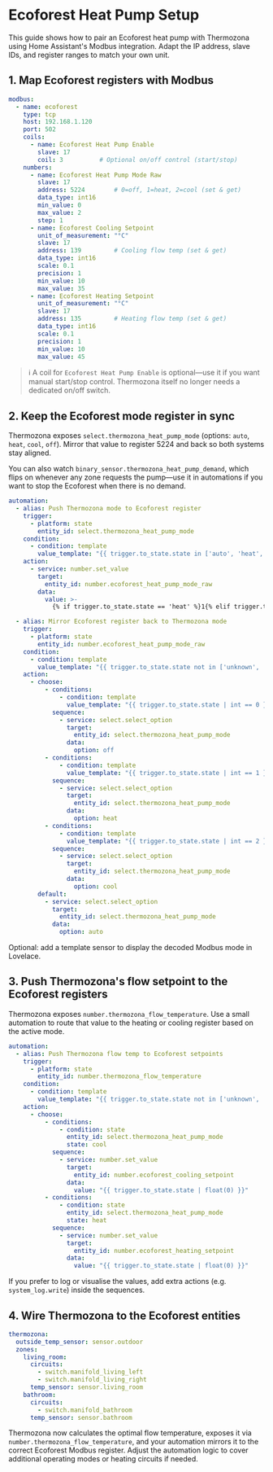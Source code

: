 # Ecoforest Heat Pump Setup

This guide shows how to pair an Ecoforest heat pump with Thermozona using Home Assistant's Modbus integration. Adapt the IP address, slave IDs, and register ranges to match your own unit.

## 1. Map Ecoforest registers with Modbus

```yaml
modbus:
  - name: ecoforest
    type: tcp
    host: 192.168.1.120
    port: 502
    coils:
      - name: Ecoforest Heat Pump Enable
        slave: 17
        coil: 3          # Optional on/off control (start/stop)
    numbers:
      - name: Ecoforest Heat Pump Mode Raw
        slave: 17
        address: 5224        # 0=off, 1=heat, 2=cool (set & get)
        data_type: int16
        min_value: 0
        max_value: 2
        step: 1
      - name: Ecoforest Cooling Setpoint
        unit_of_measurement: "°C"
        slave: 17
        address: 139         # Cooling flow temp (set & get)
        data_type: int16
        scale: 0.1
        precision: 1
        min_value: 10
        max_value: 35
      - name: Ecoforest Heating Setpoint
        unit_of_measurement: "°C"
        slave: 17
        address: 135         # Heating flow temp (set & get)
        data_type: int16
        scale: 0.1
        precision: 1
        min_value: 10
        max_value: 45
```

> ℹ️ A coil for `Ecoforest Heat Pump Enable` is optional—use it if you want manual start/stop control. Thermozona itself no longer needs a dedicated on/off switch.

## 2. Keep the Ecoforest mode register in sync

Thermozona exposes `select.thermozona_heat_pump_mode` (options: `auto`, `heat`, `cool`, `off`). Mirror that value to register 5224 and back so both systems stay aligned.

You can also watch `binary_sensor.thermozona_heat_pump_demand`, which flips on whenever any zone requests the pump—use it in automations if you want to stop the Ecoforest when there is no demand.

```yaml
automation:
  - alias: Push Thermozona mode to Ecoforest register
    trigger:
      - platform: state
        entity_id: select.thermozona_heat_pump_mode
    condition:
      - condition: template
        value_template: "{{ trigger.to_state.state in ['auto', 'heat', 'cool'] }}"
    action:
      - service: number.set_value
        target:
          entity_id: number.ecoforest_heat_pump_mode_raw
        data:
          value: >-
            {% if trigger.to_state.state == 'heat' %}1{% elif trigger.to_state.state == 'cool' %}2{% else %}0{% endif %}

  - alias: Mirror Ecoforest register back to Thermozona mode
    trigger:
      - platform: state
        entity_id: number.ecoforest_heat_pump_mode_raw
    condition:
      - condition: template
        value_template: "{{ trigger.to_state.state not in ['unknown', 'unavailable'] }}"
    action:
      - choose:
          - conditions:
              - condition: template
                value_template: "{{ trigger.to_state.state | int == 0 }}"
            sequence:
              - service: select.select_option
                target:
                  entity_id: select.thermozona_heat_pump_mode
                data:
                  option: off
          - conditions:
              - condition: template
                value_template: "{{ trigger.to_state.state | int == 1 }}"
            sequence:
              - service: select.select_option
                target:
                  entity_id: select.thermozona_heat_pump_mode
                data:
                  option: heat
          - conditions:
              - condition: template
                value_template: "{{ trigger.to_state.state | int == 2 }}"
            sequence:
              - service: select.select_option
                target:
                  entity_id: select.thermozona_heat_pump_mode
                data:
                  option: cool
        default:
          - service: select.select_option
            target:
              entity_id: select.thermozona_heat_pump_mode
            data:
              option: auto
```

Optional: add a template sensor to display the decoded Modbus mode in Lovelace.

## 3. Push Thermozona's flow setpoint to the Ecoforest registers

Thermozona exposes `number.thermozona_flow_temperature`. Use a small automation to route that value to the heating or cooling register based on the active mode.

```yaml
automation:
  - alias: Push Thermozona flow temp to Ecoforest setpoints
    trigger:
      - platform: state
        entity_id: number.thermozona_flow_temperature
    condition:
      - condition: template
        value_template: "{{ trigger.to_state.state not in ['unknown', 'unavailable'] }}"
    action:
      - choose:
          - conditions:
              - condition: state
                entity_id: select.thermozona_heat_pump_mode
                state: cool
            sequence:
              - service: number.set_value
                target:
                  entity_id: number.ecoforest_cooling_setpoint
                data:
                  value: "{{ trigger.to_state.state | float(0) }}"
          - conditions:
              - condition: state
                entity_id: select.thermozona_heat_pump_mode
                state: heat
            sequence:
              - service: number.set_value
                target:
                  entity_id: number.ecoforest_heating_setpoint
                data:
                  value: "{{ trigger.to_state.state | float(0) }}"
```

If you prefer to log or visualise the values, add extra actions (e.g. `system_log.write`) inside the sequences.

## 4. Wire Thermozona to the Ecoforest entities

```yaml
thermozona:
  outside_temp_sensor: sensor.outdoor
  zones:
    living_room:
      circuits:
        - switch.manifold_living_left
        - switch.manifold_living_right
      temp_sensor: sensor.living_room
    bathroom:
      circuits:
        - switch.manifold_bathroom
      temp_sensor: sensor.bathroom
```

Thermozona now calculates the optimal flow temperature, exposes it via `number.thermozona_flow_temperature`, and your automation mirrors it to the correct Ecoforest Modbus register. Adjust the automation logic to cover additional operating modes or heating circuits if needed.
